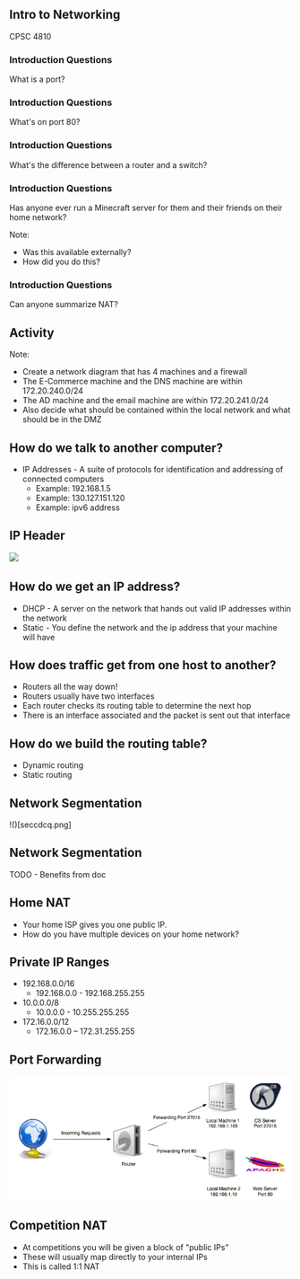 ## Intro to Networking

CPSC 4810



### Introduction Questions

What is a port?


### Introduction Questions

What's on port 80?


### Introduction Questions

What's the difference between a router and a switch?


### Introduction Questions

Has anyone ever run a Minecraft server for them and their friends on their home network?

Note:
* Was this available externally?
* How did you do this?


### Introduction Questions

Can anyone summarize NAT?


## Activity

Note:
* Create a network diagram that has 4 machines and a firewall
* The E-Commerce machine and the DNS machine are within 172.20.240.0/24
* The AD machine and the email machine are within 172.20.241.0/24
* Also decide what should be contained within the local network and what should be in the DMZ


## How do we talk to another computer?

* IP Addresses - A suite of protocols for identification and addressing of connected computers
  - Example: 192.168.1.5
  - Example: 130.127.151.120
  - Example: ipv6 address


## IP Header

![](ipheader.png)


## How do we get an IP address?

* DHCP - A server on the network that hands out valid IP addresses within the network
* Static - You define the network and the ip address that your machine will have



## How does traffic get from one host to another?

* Routers all the way down!
* Routers usually have two interfaces
* Each router checks its routing table to determine the next hop
* There is an interface associated and the packet is sent out that interface


## How do we build the routing table?

* Dynamic routing
* Static routing



## Network Segmentation

!()[seccdcq.png]


## Network Segmentation

TODO - Benefits from doc


## Home NAT

* Your home ISP gives you one public IP.
* How do you have multiple devices on your home network?


## Private IP Ranges

* 192.168.0.0/16
  - 192.168.0.0 - 192.168.255.255
* 10.0.0.0/8
  - 10.0.0.0 - 10.255.255.255
* 172.16.0.0/12
  - 172.16.0.0 – 172.31.255.255

## Port Forwarding

![](port-forwarding.png)

## Competition NAT

* At competitions you will be given a block of "public IPs"
* These will usually map directly to your internal IPs
* This is called 1:1 NAT
